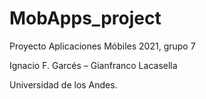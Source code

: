 # MobApps_project

Proyecto Aplicaciones Móbiles 2021, grupo 7

Ignacio F. Garcés – Gianfranco Lacasella

Universidad de los Andes.
